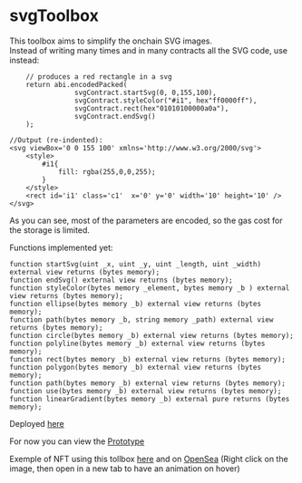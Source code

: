 # svgToolbox

This toolbox aims to simplify the onchain SVG images.  
Instead of writing many times and in many contracts all the SVG code, use instead: 
```solidity
    // produces a red rectangle in a svg
    return abi.encodedPacked(
                svgContract.startSvg(0, 0,155,100),
                svgContract.styleColor("#i1", hex"ff0000ff"),
                svgContract.rect(hex"01010100000a0a"),
                svgContract.endSvg()
    );

//Output (re-indented):
<svg viewBox='0 0 155 100' xmlns='http://www.w3.org/2000/svg'>
    <style>
        #i1{
            fill: rgba(255,0,0,255);
        }
    </style>
    <rect id='i1' class='c1'  x='0' y='0' width='10' height='10' />
</svg>
```
As you can see, most of the parameters are encoded, so the gas cost for the storage is limited.  



Functions implemented yet:
```
function startSvg(uint _x, uint _y, uint _length, uint _width) external view returns (bytes memory);
function endSvg() external view returns (bytes memory);
function styleColor(bytes memory _element, bytes memory _b ) external view returns (bytes memory);
function ellipse(bytes memory _b) external view returns (bytes memory);
function path(bytes memory _b, string memory _path) external view returns (bytes memory);
function circle(bytes memory _b) external view returns (bytes memory);
function polyline(bytes memory _b) external view returns (bytes memory);
function rect(bytes memory _b) external view returns (bytes memory);
function polygon(bytes memory _b) external view returns (bytes memory);
function path(bytes memory _b) external view returns (bytes memory);
function use(bytes memory _b) external view returns (bytes memory);
function linearGradient(bytes memory _b) external pure returns (bytes memory);
```

Deployed [here](https://polygonscan.com/address/0xe7f466a2ce49d02d23a99ea148b0c4233a9ce0b0#code)

For now you can view the [Prototype](https://github.com/sznicolas/protoSvgLib)

Exemple of NFT using this tollbox [here](https://polygonscan.com/address/0x8c356d86ba1b80578626abe4d7cbbeeae031637e#code) and on [OpenSea](https://opensea.io/collection/sundowner) (Right click on the image, then open in a new tab to have an animation on hover)
